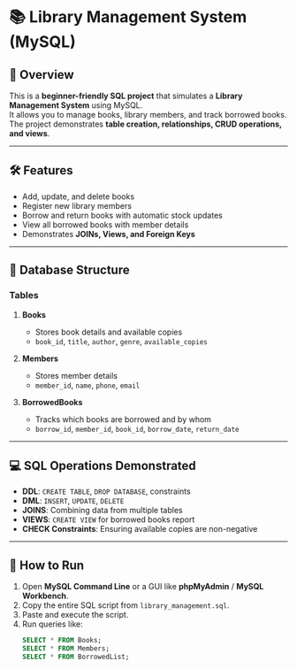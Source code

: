 # 📚 Library Management System (MySQL)

## 📌 Overview
This is a **beginner-friendly SQL project** that simulates a **Library Management System** using MySQL.  
It allows you to manage books, library members, and track borrowed books.  
The project demonstrates **table creation, relationships, CRUD operations, and views**.

---

## 🛠 Features
- Add, update, and delete books
- Register new library members
- Borrow and return books with automatic stock updates
- View all borrowed books with member details
- Demonstrates **JOINs, Views, and Foreign Keys**

---

## 📂 Database Structure

### **Tables**
1. **Books**
   - Stores book details and available copies  
   - `book_id`, `title`, `author`, `genre`, `available_copies`

2. **Members**
   - Stores member details  
   - `member_id`, `name`, `phone`, `email`

3. **BorrowedBooks**
   - Tracks which books are borrowed and by whom  
   - `borrow_id`, `member_id`, `book_id`, `borrow_date`, `return_date`

---

## 💻 SQL Operations Demonstrated
- **DDL**: `CREATE TABLE`, `DROP DATABASE`, constraints
- **DML**: `INSERT`, `UPDATE`, `DELETE`
- **JOINS**: Combining data from multiple tables
- **VIEWS**: `CREATE VIEW` for borrowed books report
- **CHECK Constraints**: Ensuring available copies are non-negative

---

## 🚀 How to Run

1. Open **MySQL Command Line** or a GUI like **phpMyAdmin** / **MySQL Workbench**.
2. Copy the entire SQL script from `library_management.sql`.
3. Paste and execute the script.
4. Run queries like:
   ```sql
   SELECT * FROM Books;
   SELECT * FROM Members;
   SELECT * FROM BorrowedList;
